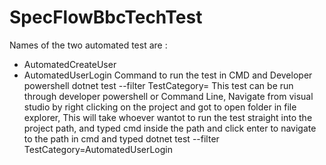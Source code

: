 # SpecFlowBbcTechTest 
Names of the two automated test are :
- AutomatedCreateUser
- AutomatedUserLogin
Command to run the test in CMD and Developer powershell  dotnet test --filter TestCategory=
This test can be run through developer powershell or Command Line, Navigate from visual studio by right clicking on the project and got to open folder in file explorer, This 
 will take whoever wantot to run the test straight into the project path, and typed cmd inside the path and click enter to navigate to the path in cmd and typed dotnet test --filter TestCategory=AutomatedUserLogin

